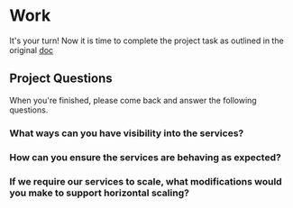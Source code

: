 # Work

It's your turn!  Now it is time to complete the project task as outlined in the original [doc](Kubernetes_Cluster_Micro-service_Task.pdf)

## Project Questions

When you're finished, please come back and answer the following questions.

### What ways can you have visibility into the services?


### How can you ensure the services are behaving as expected?


### If we require our services to scale, what modifications would you make to support horizontal scaling?

